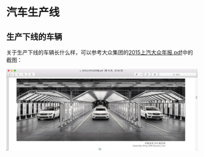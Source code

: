 # 汽车生产线

## 生产下线的车辆

关于生产下线的车辆长什么样，可以参考大众集团的[2015上汽大众年报.pdf](http://www.csvw.com/assets/pdf/years/2015.pdf.zip)中的截图：

![大众ZP8生产下线车辆](../../assets/img/vw_assembly_shop_zp8_delivery_line.jpg)

